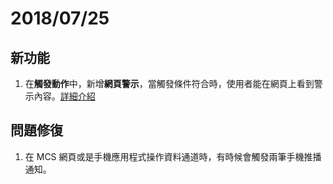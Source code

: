 # 2018/07/25

## 新功能
1. 在**觸發動作**中，新增**網頁警示**，當觸發條件符合時，使用者能在網頁上看到警示內容。[詳細介紹](../tutorial/setting_notification)


## 問題修復
1. 在 MCS 網頁或是手機應用程式操作資料通道時，有時候會觸發兩筆手機推播通知。